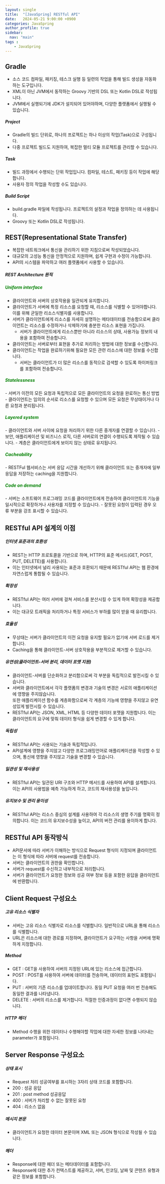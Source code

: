 ```yaml
---
layout: single
title:  "[JavaSpring] RESTful API"
date:   2024-05-21 9:00:00 +0900
categories: JavaSpring
author_profile: true
sidebar:
  nav: "main"
tags : 
    - JavaSpring
---
```


## Gradle
- 소스 코드 컴파일, 패키징, 테스크 실행 등 일련의 작업을 통해 빌드 생성을 자동화하는 도구입니다.
- XML이 아닌 JVM에서 동작하는 Groovy 기반의 DSL 또는 Kotlin DSL로 작성됩니다.
- JVM에서 실행되기에 JDK가 설치되어 있어야하며, 다양한 플랫폼에서 실행될 수 있습니다.

##### Project
- Gradle의 빌드 단위로, 하나의 프로젝트는 하나 이상의 작업(Task)으로 구성됩니다.
- 다중 프로젝트 빌드도 지원하여, 복잡한 멀티 모듈 프로젝트를 관리할 수 있습니다.

##### Task
- 빌드 과정에서 수행되는 단위 작업입니다. 컴파일, 테스트, 패키징 등이 작업에 해당합니다.
- 사용자 정의 작업을 작성할 수도 있습니다.

##### Build Script
- build.gradle 파일에 작성됩니다. 프로젝트의 설정과 작업을 정의하는 데 사용됩니다.
- Groovy 또는 Kotlin DSL로 작성됩니다.

## REST(Representational State Transfer)
- 복잡한 네트워크에서 통신을 관리하기 위한 지침으로써 작성되었습니다.
- 대규모의 고성능 통신을 안정적으로 지원하며, 쉽게 구현과 수정이 가능합니다.
- API의 시스템을 파악하고 여러 플랫폼에서 사용할 수 있습니다.

##### REST Architecture 원칙

<h5 style="color: green;">Uniform interface</h5>

- 클라이언트와 서버의 상호작용을 일관되게 유지합니다.
- 클라이언트가 서버에 특정 리소스를 요청할 때, 리소스를 식별할 수 있어야합니다. 이를 위해 균일한 리소스식별자를 사용합니다.
- 서버가 클라이언트에게 리소스를 자세히 설명하는 메타데이터를 전송함으로써 클라이언트는 리소스를 수정하거나 삭제하기에 충분한 리소스 표현을 가집니다.
  - 서버가 클라이언트에게 리소스뿐만 아니라 리소스의 상태, 사용가능 정보의 내용을 포함하여 전송합니다.
- 클라이언트는 서버로부터 표현을 추가로 처리하는 방법에 대한 정보를 수신합니다.
- 클라이언트는 작업을 완료하기위해 필요한 모든 관련 리소스에 대한 정보를 수신합니다.
  - 서버는 클라이언트가 더 많은 리소스를 동적으로 검색할 수 있도록 하이퍼링크를 포함하여 전송합니다.

<h5 style="color: green;">Statelessness</h5>
- 서버가 이전의 모든 요청과 독립적으로 모든 클라이언트의 요청을 완료하는 통신 방법
- 클라이언트는 임의의 순서로 리소스를 요청할 수 있으며 모든 요청은 무상태이거나 다른 요청과 분리됩니다.

<h5 style="color: green;">Layered system</h5>
- 클라이언트와 서버 사이에 요청을 처리하기 위한 다른 중개자를 연결할 수 있습니다.
  - 보안, 애플리케이션 및 비즈니스 로직, 다른 서버로의 연결이 수행되도록 제작될 수 있습니다.
- 계층은 클라이언트에게 보이지 않는 상태로 유지됩니다.

<h5 style="color: green;">Cacheability</h5>
- RESTFul 웹서비스는 서버 응답 시간을 개선하기 위해 클라이언트 또는 중개자에 일부 응답을 저장하는 caching을 지원합니다.

<h5 style="color: green;">Code on demand</h5>
- 서버는 소프트웨어 프로그래밍 코드를 클라이언트에게 전송하여 클라이언트의 기능을 일시적으로 확장하거나 사용자를 지정할 수 있습니다.
  - 잘못된 요청이 입력된 경우 오류 부분을 강조 표시할 수 있습니다.

## RESTful API 설계의 이점

##### 인터넷 표준과의 호환성
- REST는 HTTP 프로토콜을 기반으로 하며, HTTP의 표준 메서드(GET, POST, PUT, DELETE)를 사용합니다. 
- 이는 인터넷에서 널리 사용되는 표준과 호환되기 때문에 RESTful API는 웹 환경에 자연스럽게 통합될 수 있습니다.

##### 확장성
- RESTful API는 여러 서버에 걸쳐 서비스를 분산시킬 수 있게 하여 확장성을 제공합니다. 
- 이는 대규모 트래픽을 처리하거나 특정 서비스가 부하를 많이 받을 때 유리합니다.

##### 효율성
- 무상태는 서버가 클라이언트의 이전 요청을 유지할 필요가 없기에 서버 로드를 제거합니다.
- Caching을 통해 클라이언트-서버 상호작용을 부분적으로 제거할 수 있습니다.

##### 유연성(클라이언트-서버 분리, 데이터 포맷 지원)
- 클라이언트-서버를 단순화하고 분리함으로써 각 부분을 독립적으로 발전시킬 수 있습니다.
- 서버와 클라이언트에서 각각 플랫폼의 변경과 기술의 변경은 서로의 애플리케이션에 영향을 주지않습니다. \
또한 애플리케이션 함수를 계층화함으로써 각 계층의 기능에 영향을 주지않고 유연성있게 발전시킬 수 있습니다.
- RESTful API는 JSON, XML, HTML 등 다양한 데이터 포맷을 지원합니다. 이는 클라이언트의 요구에 맞춰 데이터 형식을 쉽게 변경할 수 있게 합니다.

##### 독립성
- RESTful API는 사용되는 기술과 독립적입니다.
- API설계에 영향을 주지않고 다양한 프로그래밍언어로 애플리케이션을 작성할 수 있으며, 통신에 영향을 주지않고 기술을 변경할 수 있습니다.

##### 일관성 및 재사용성
- RESTful API는 일관된 URI 구조와 HTTP 메서드를 사용하여 API를 설계합니다. 이는 API의 사용법을 예측 가능하게 하고, 코드의 재사용성을 높입니다.

##### 유지보수 및 관리 용이성
- RESTful API는 리소스 중심의 설계를 사용하여 각 리소스의 생명 주기를 명확히 정의합니다. 이는 코드의 유지보수성을 높이고, API의 버전 관리를 용이하게 합니다.

## RESTful API 동작방식
- API문서에 따라 서버가 이해하는 방식으로 Request 형식이 지정되며 클라이언트는 이 형식에 따라 서버에 request를 전송합니다.
- 서버는 클라이언트의 권한을 확인합니다.
- 서버가 request를 수신하고 내부적으로 처리합니다.
- 서버가 클라이언트가 요청한 정보와 성공 여부 정보 등을 포함한 응답을 클라이언트에 반환합니다.

## Client Request 구성요소

##### 고유 리소스 식별자
- 서버는 고유 리소스 식별자로 리소스를 식별합니다. 일반적으로 URL을 통해 리소스를 식별합니다.
- URL은 리소스에 대한 경로를 지정하며, 클라이언트가 요구하는 사항을 서버에 명확하게 지정합니다.

##### Method
- GET : GET을 사용하여 서버의 지정된 URL에 있는 리소스에 접근합니다.
- POST : POST를 사용하여 서버에 데이터를 전송하며, 데이터의 표현도 포함됩니다.
- PUT : 서버의 기존 리소스를 업데이트합니다. 동일 PUT 요청을 여러 번 전송해도 동일한 결과를 나타냅니다.
- DELETE : 서버의 리소스를 제거합니다. 적절한 인증과정이 없다면 수행되지 않습니다.

##### HTTP 헤더
- Method 수행을 위한 데이터나 수행해야할 작업에 대한 자세한 정보를 나타내는 parameter가 포함됩니다.

## Server Response 구성요소

##### 상태 표시
- Request 처리 성공여부를 표시하는 3자리 상태 코드를 포함합니다.
- 200 : 성공 응답
- 201 : post method 성공응답
- 400 : 서버가 처리할 수 없는 잘못된 요청
- 404 : 리소스 없음

##### 메시지 본문
- 클라이언트가 요청한 데이터 본문이며 XML 또는 JSON 형식으로 작성될 수 있습니다.

##### 헤더
- Response에 대한 헤더 또는 메타데이터를 포함합니다.
- Response에 대한 추가 컨텍스트를 제공하고, 서버, 인코딩, 날짜 및 콘텐츠 유형과 같은 정보를 포함합니다.